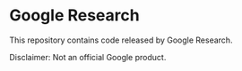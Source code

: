 # Google Research

This repository contains code released by Google Research.

Disclaimer: Not an official Google product.


